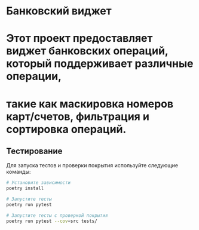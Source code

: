# Банковский виджет

# Этот проект предоставляет виджет банковских операций, который поддерживает различные операции,
# такие как маскировка номеров карт/счетов, фильтрация и сортировка операций.
## Тестирование

Для запуска тестов и проверки покрытия используйте следующие команды:

```sh
# Установите зависимости
poetry install

# Запустите тесты
poetry run pytest

# Запустите тесты с проверкой покрытия
poetry run pytest --cov=src tests/

